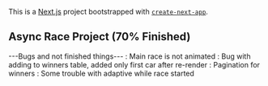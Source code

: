 This is a [Next.js](https://nextjs.org) project bootstrapped with [`create-next-app`](https://nextjs.org/docs/app/api-reference/cli/create-next-app).

## Async Race Project (70% Finished)

---Bugs and not finished things---
: Main race is not animated
: Bug with adding to winners table, added only first car after re-render
: Pagination for winners
: Some trouble with adaptive while race started
